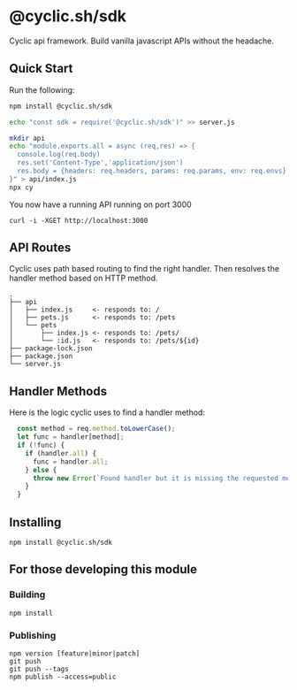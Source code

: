 # @cyclic.sh/sdk

Cyclic api framework. Build vanilla javascript APIs without the headache.

## Quick Start

Run the following:

```sh
npm install @cyclic.sh/sdk

echo "const sdk = require('@cyclic.sh/sdk')" >> server.js

mkdir api
echo "module.exports.all = async (req,res) => {
  console.log(req.body)
  res.set('Content-Type','application/json')
  res.body = {headers: req.headers, params: req.params, env: req.envs}
}" > api/index.js
npx cy
```
You now have a running API running on port 3000

`curl -i -XGET http://localhost:3000`

## API Routes

Cyclic uses path based routing to find the right handler. Then resolves the handler method based on HTTP method.

```text
.
├── api
│   ├── index.js     <- responds to: /
│   ├── pets.js      <- responds to: /pets
│   └── pets
│       ├── index.js <- responds to: /pets/
│       └── :id.js   <- responds to: /pets/${id}
├── package-lock.json
├── package.json
└── server.js
```

## Handler Methods

Here is the logic cyclic uses to find a handler method:

```javascript
  const method = req.method.toLowerCase();
  let func = handler[method];
  if (!func) {
    if (handler.all) {
      func = handler.all;
    } else {
      throw new Error(`Found handler but it is missing the requested method [${method}] or 'all'`);
    }
  }
```

## Installing

`npm install @cyclic.sh/sdk`


## For those developing this module

### Building

`npm install`

### Publishing

```
npm version [feature|minor|patch]
git push
git push --tags
npm publish --access=public
```
